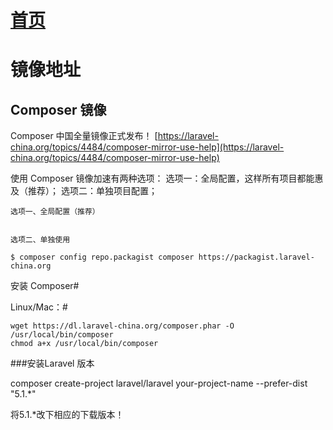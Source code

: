 # [首页](/#/)
# 镜像地址
## Composer 镜像
Composer 中国全量镜像正式发布！
[https://laravel-china.org/topics/4484/composer-mirror-use-help](https://laravel-china.org/topics/4484/composer-mirror-use-help)
 
使用 Composer 镜像加速有两种选项：
    选项一：全局配置，这样所有项目都能惠及（推荐）；
    选项二：单独项目配置；
    
    选项一、全局配置（推荐）
    
```$ composer config -g repo.packagist composer https://packagist.laravel-china.org
```
    选项二、单独使用
    
    $ composer config repo.packagist composer https://packagist.laravel-china.org
    
    
安装 Composer#
    
Linux/Mac：#

    wget https://dl.laravel-china.org/composer.phar -O /usr/local/bin/composer
    chmod a+x /usr/local/bin/composer


###安装Laravel 版本

composer create-project laravel/laravel your-project-name --prefer-dist "5.1.*"

将5.1.*改下相应的下载版本！

